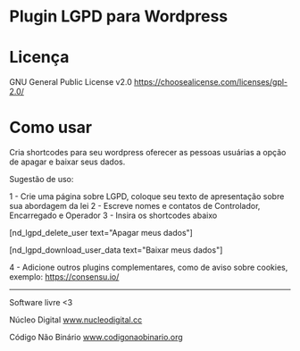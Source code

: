 # Plugin LGPD para Wordpress

# Licença

GNU General Public License v2.0 https://choosealicense.com/licenses/gpl-2.0/

# Como usar

Cria shortcodes para seu wordpress oferecer as pessoas usuárias a opção de apagar e baixar seus dados. 

Sugestão de uso:

1 - Crie uma página sobre LGPD, coloque seu texto de apresentação sobre sua abordagem da lei
2 - Escreve nomes e contatos de Controlador, Encarregado e Operador
3 - Insira os shortcodes abaixo

[nd_lgpd_delete_user text="Apagar meus dados"]

[nd_lgpd_download_user_data text="Baixar meus dados"]

4 - Adicione outros plugins complementares, como de aviso sobre cookies, exemplo: https://consensu.io/

---

Software livre <3 

Núcleo Digital
www.nucleodigital.cc

Código Não Binário
www.codigonaobinario.org
